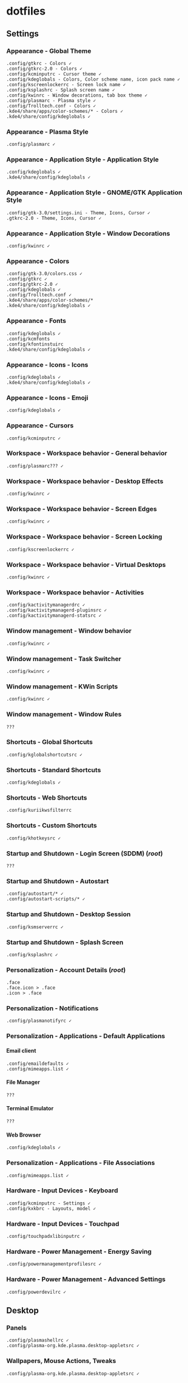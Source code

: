 # dotfiles

## Settings

### Appearance - Global Theme
```
.config/gtkrc - Colors ✓
.config/gtkrc-2.0 - Colors ✓
.config/kcminputrc - Cursor theme ✓
.config/kdeglobals - Colors, Color scheme name, icon pack name ✓
.config/kscreenlockerrc - Screen lock name ✓
.config/ksplashrc - Splash screen name ✓
.config/kwinrc - Window decorations, tab box theme ✓
.config/plasmarc - Plasma style ✓
.config/Trolltech.conf - Colors ✓
.kde4/share/apps/color-schemes/* - Colors ✓
.kde4/share/config/kdeglobals ✓
```

### Appearance - Plasma Style
```
.config/plasmarc ✓
```

### Appearance - Application Style - Application Style
```
.config/kdeglobals ✓
.kde4/share/config/kdeglobals ✓
```

### Appearance - Application Style - GNOME/GTK Application Style
```
.config/gtk-3.0/settings.ini - Theme, Icons, Cursor ✓
.gtkrc-2.0 - Theme, Icons, Cursor ✓
```

### Appearance - Application Style - Window Decorations
```
.config/kwinrc ✓
```

### Appearance - Colors
```
.config/gtk-3.0/colors.css ✓
.config/gtkrc ✓
.config/gtkrc-2.0 ✓
.config/kdeglobals ✓
.config/Trolltech.conf ✓
.kde4/share/apps/color-schemes/*
.kde4/share/config/kdeglobals ✓
```

### Appearance - Fonts
```
.config/kdeglobals ✓
.config/kcmfonts
.config/kfontinstuirc
.kde4/share/config/kdeglobals ✓
```

### Appearance - Icons - Icons
```
.config/kdeglobals ✓
.kde4/share/config/kdeglobals ✓
```

### Appearance - Icons - Emoji
```
.config/kdeglobals ✓
```

### Appearance - Cursors
```
.config/kcminputrc ✓
```



### Workspace - Workspace behavior - General behavior
```
.config/plasmarc??? ✓
```

### Workspace - Workspace behavior - Desktop Effects
```
.config/kwinrc ✓
```

### Workspace - Workspace behavior - Screen Edges
```
.config/kwinrc ✓
```

### Workspace - Workspace behavior - Screen Locking
```
.config/kscreenlockerrc ✓
```

### Workspace - Workspace behavior - Virtual Desktops
```
.config/kwinrc ✓
```

### Workspace - Workspace behavior - Activities
```
.config/kactivitymanagerdrc ✓
.config/kactivitymanagerd-pluginsrc ✓
.config/kactivitymanagerd-statsrc ✓
```



### Window management - Window behavior
```
.config/kwinrc ✓
```

### Window management - Task Switcher
```
.config/kwinrc ✓
```

### Window management - KWin Scripts
```
.config/kwinrc ✓
```

### Window management - Window Rules
```
???
```



### Shortcuts - Global Shortcuts
```
.config/kglobalshortcutsrc ✓
```

### Shortcuts - Standard Shortcuts
```
.config/kdeglobals ✓
```

### Shortcuts - Web Shortcuts
```
.config/kuriikwsfilterrc
```

### Shortcuts - Custom Shortcuts
```
.config/khotkeysrc ✓
```



### Startup and Shutdown - Login Screen (SDDM) (*root*)
```
???
```

### Startup and Shutdown - Autostart
```
.config/autostart/* ✓
.config/autostart-scripts/* ✓
```

### Startup and Shutdown - Desktop Session
```
.config/ksmserverrc ✓
```

### Startup and Shutdown - Splash Screen
```
.config/ksplashrc ✓
```



### Personalization - Account Details (*root*)
```
.face
.face.icon > .face
.icon > .face
```

### Personalization - Notifications
```
.config/plasmanotifyrc ✓
```

### Personalization - Applications - Default Applications

#### Email client
```
.config/emaildefaults ✓
.config/mimeapps.list ✓
```

#### File Manager
```
???
```

#### Terminal Emulator
```
???
```

#### Web Browser
```
.config/kdeglobals ✓
```

### Personalization - Applications - File Associations
```
.config/mimeapps.list ✓
```



### Hardware - Input Devices - Keyboard
```
.config/kcminputrc - Settings ✓
.config/kxkbrc - Layouts, model ✓
```

### Hardware - Input Devices - Touchpad
```
.config/touchpadxlibinputrc ✓
```

### Hardware - Power Management - Energy Saving
```
.config/powermanagementprofilesrc ✓
```

### Hardware - Power Management - Advanced Settings
```
.config/powerdevilrc ✓
```



## Desktop

### Panels
```
.config/plasmashellrc ✓
.config/plasma-org.kde.plasma.desktop-appletsrc ✓
```

### Wallpapers, Mouse Actions, Tweaks
```
.config/plasma-org.kde.plasma.desktop-appletsrc ✓
```
